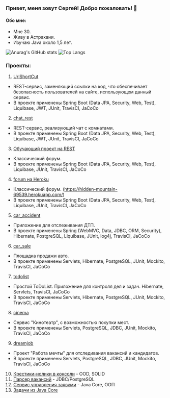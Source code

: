 ### Привет, меня зовут Сергей! Добро пожаловать! 👋

#### Обо мне:

* Мне 30.
* Живу в Астрахани.
* Изучаю Java около 1,5 лет.

![Anurag's GitHub stats](https://github-readme-stats.vercel.app/api?username=smorozov30&hide=stars,prs,issues,contribs&count_private=true)
![Top Langs](https://github-readme-stats.vercel.app/api/top-langs/?username=smorozov30&layout=compact)

### Проекты:

1. [UrlShortCut](https://github.com/smorozov30/job4j_url_shortcut) 
* REST-сервис, заменяющий ссылки на код, что обеспечивает безопасность пользователей на сайте, использующем данный сервис. 
* В проекте применены Spring Boot (Data JPA, Security, Web, Test), Liquibase, JWT, JUnit, TravisCI, JaCoCo
2. [chat_rest](https://github.com/smorozov30/job4j_chat_rest)
* REST-сервис, реализующий чат c комнатами. 
* В проекте применены Spring Boot (Data JPA, Security, Web, Test), Liquibase, JWT, JUnit, TravisCI, JaCoCo
3. [Обучающий проект на REST](https://github.com/smorozov30/job4j_restful)
* Классический форум. 
* В проекте применены Spring Boot (Data JPA, Security, Web, Test), Liquibase, JUnit, TravisCI, JaCoCo
4. [forum на Heroku](https://github.com/smorozov30/job4j_forum)
* Классический форум. (https://hidden-mountain-69539.herokuapp.com/)
* В проекте применены Spring Boot (Data JPA, Security, Web, Test), Liquibase, JUnit, TravisCI, JaCoCo
5. [car_accident](https://github.com/smorozov30/job4j_car_accident)
* Приложение для отслеживания ДТП.
* В проекте применены Spring (WebMVC, Data, JDBC, ORM, Security), Hibernate, PostgreSQL, Liquibase, JUnit, log4j, TravisCI, JaCoCo
6. [car_sale](https://github.com/smorozov30/job4j_car_sale)
* Площадка продажи авто. 
* В проекте применены Servlets, Hibernate, PostgreSQL, JUnit, Mockito, TravisCI, JaCoCo
7. [todolist](https://github.com/smorozov30/job4j_todolist)
* Простой ToDoList. Приложение для контроля дел и задач. Hibernate, Servlets, TravisCI, JaCoCo
* В проекте применены Servlets, Hibernate, PostgreSQL, JUnit, Mockito, TravisCI, JaCoCo
8. [cinema](https://github.com/smorozov30/job4j_cinema)
* Сервис "Кинотеатр", с возможностью покупки мест.
* В проекте применены Servlets, PostgreSQL, JDBC, JUnit, Mockito, TravisCI, JaCoCo
9. [dreamjob](https://github.com/smorozov30/job4j_dreamjob)
* Проект "Работа мечты" для отследивания вакансий и кандидатов.
* В проекте применены Servlets, PostgreSQL, JDBC, JUnit, Mockito, TravisCI, JaCoCo
10. [Крестики-нолики в консоли](https://github.com/smorozov30/job4j/tree/master/chapter_008/src/main/java/ru/job4j/tictactoy) - OOD, SOLID
11. [Парсер вакансий](https://github.com/smorozov30/job4j/tree/master/chapter_007/src/main/java/ru/job4j/parser) - JDBC/PostgreSQL
12. [Сервис управления заявкми](https://github.com/smorozov30/job4j_tracker) - Java Core, ООП
13. [Задачи из Java Core](https://github.com/smorozov30/job4j)

<!--
**smorozov30/smorozov30** is a ✨ _special_ ✨ repository because its `README.md` (this file) appears on your GitHub profile.

Here are some ideas to get you started:

- 🔭 I’m currently working on ...
- 🌱 I’m currently learning ...
- 👯 I’m looking to collaborate on ...
- 🤔 I’m looking for help with ...
- 💬 Ask me about ...
- 📫 How to reach me: ...
- 😄 Pronouns: ...
- ⚡ Fun fact: ...
-->
